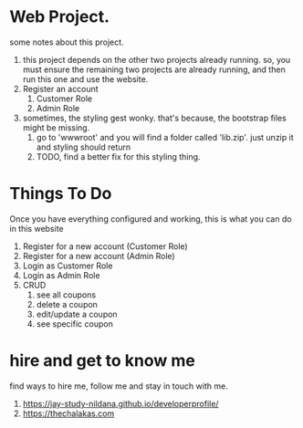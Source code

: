 # Web Project.

some notes about this project. 

1. this project depends on the other two projects already running. so, you must ensure the remaining two projects are already running, and then run this one and use the website. 
1. Register an account 
    1. Customer Role
    1. Admin Role
1. sometimes, the styling gest wonky. that's because, the bootstrap files might be missing. 
    1. go to 'wwwroot' and you will find a folder called 'lib.zip'. just unzip it and styling should return
    1. TODO, find a better fix for this styling thing.

# Things To Do

Once you have everything configured and working, this is what you can do in this website

1. Register for a new account (Customer Role)
1. Register for a new account (Admin Role)
1. Login as Customer Role
1. Login as Admin Role
1. CRUD
    1. see all coupons
    1. delete a coupon
    1. edit/update a coupon
    1. see specific coupon

# hire and get to know me

find ways to hire me, follow me and stay in touch with me.

1. https://jay-study-nildana.github.io/developerprofile/
1. https://thechalakas.com